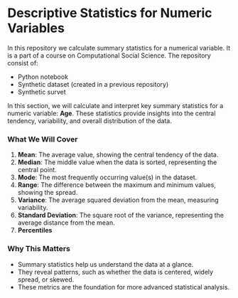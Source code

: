 # Descriptive Statistics for Numeric Variables

In this repository we calculate summary statistics for a numerical variable. It is a part of a course on Computational Social Science.
The repository consist of:
- Python notebook
- Synthetic dataset (created in a previous repository)
- Synthetic survet

In this section, we will calculate and interpret key summary statistics for a numeric variable: **Age**. These statistics provide insights into the central tendency, variability, and overall distribution of the data.

### What We Will Cover
1. **Mean**: The average value, showing the central tendency of the data.
2. **Median**: The middle value when the data is sorted, representing the central point.
3. **Mode**: The most frequently occurring value(s) in the dataset.
4. **Range**: The difference between the maximum and minimum values, showing the spread.
5. **Variance**: The average squared deviation from the mean, measuring variability.
6. **Standard Deviation**: The square root of the variance, representing the average distance from the mean.
7. **Percentiles**

### Why This Matters
- Summary statistics help us understand the data at a glance.
- They reveal patterns, such as whether the data is centered, widely spread, or skewed.
- These metrics are the foundation for more advanced statistical analysis.
